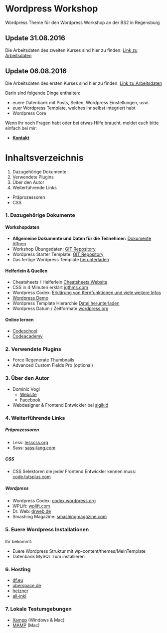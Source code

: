 # Wordpress Workshop
Wordpress Theme für den Wordpress Workshop an der BS2 in Regensburg

## Update 31.08.2016
Die Arbeitsdaten des zweiten Kurses sind hier zu finden:
[Link zu Arbeitsdaten](https://www.dropbox.com/sh/ok5ngb8ut4kalfl/AABWhF_YYdcJMmhsrsRw1mf3a?dl=0)

## Update 06.08.2016
Die Arbeitsdaten des ersten Kurses sind hier zu finden:
[Link zu Arbeitsdaten](https://www.dropbox.com/sh/ok5ngb8ut4kalfl/AABWhF_YYdcJMmhsrsRw1mf3a?dl=0)

Darin sind folgende Dinge enthalten:
* euere Datenbank mit Posts, Seiten, Wordpress Einstellungen, usw.
* euer Wordpress Template, welches ihr selbst integriert habt
* Wordpress Core

Wenn ihr noch Fragen habt oder bei etwas Hilfe braucht, meldet euch bitte einfach bei mir:
* **[Kontakt](http://www.vogl.photography/kontakt/)**

# Inhaltsverzeichnis
1. Dazugehörige Dokumente
2. Verwendete Plugins
3. Über den Autor
4. Weiterführende Links
  * Präprozessoren
  * CSS

### 1. Dazugehörige Dokumente

#### Workshopdaten
* **Allgemeine Dokumente und Daten für die Teilnehmer:** [Dokumente öffnen](https://www.dropbox.com/sh/ok5ngb8ut4kalfl/AABWhF_YYdcJMmhsrsRw1mf3a?dl=0)
* Workshop Übungsdaten: [GIT Repository](https://github.com/dvcccc/wp_workshop_practice)
* Wordpress Starter Template: [GIT Repository](https://github.com/dvcccc/wp_workshop_template/tree/starter-template)
* Das fertige Wordpress Template [herunterladen](git@github.com:dominicvogl/wp_workshop_template.git)

#### Helferlein & Quellen
* Cheatsheets / Helferlein [Cheatsheets Website](http:www.webdesign-cheatsheets.com/index.html)
* CSS in 4 Minuten erklärt [jgthms.com](http://jgthms.com/web-design-in-4-minutes/)
* Wordpress Codex: [Erklärung von Kernfunktionen und viele weitere Infos](https://codex.wordpress.org/)
* [Wordpress Demo](http://wpschulung.cat-ia.de/)
* Wordpress Template Hierarchie [Datei herunterladen](https://developer.wordpress.org/files/2014/10/template-hierarchy.png)
* Wordpress Datum / Zeitformate [wordpress.org](https://codex.wordpress.org/Formatting_Date_and_Time)


#### Online lernen
* [Codeschool](https://www.codeschool.com/)
* [Codeacademy](https://www.codecademy.com/)


### 2. Verwendete Plugins

* Force Regenerate Thumbnails
* Advanced Custom Fields Pro (optional)

### 3. Über den Autor

* Dominic Vogl
    * [Website](http://www.dominicvogl.de)
    * [Facebook](https://www.facebook.com/dominic.vogl)
* Webdesigner & Frontend Entwickler bei [sigikid](http://www.sigikid.de)

### 4. Weiterführende Links

##### Präprozessoren
* Less: [lesscss.org](http://lesscss.org/)
* Sass: [sass-lang.com](http://sass-lang.com/)

##### CSS
* CSS Selektoren die jeder Frontend Entwickler kennen muss: [code.tutsplus.com](http://code.tutsplus.com/tutorials/the-30-css-selectors-you-must-memorize--net-16048)

##### Wordpress
* Wordpress Codex: [codex.wordpress.org](https://codex.wordpress.org/)
* WPLift: [wplift.com](http://wplift.com/)
* Dr. Web: [drweb.de](http://www.drweb.de/magazin/category/wordpress/)
* Smashing Magazine: [smashingmagazine.com](http://www.smashingmagazine.com/category/wordpress/)

### 5. Euere Wordpress Installationen

####
Ihr bekommt:
* Euere Wordpress Struktur mit wp-content/themes/MeinTemplate
* Datenbank MySQL zum installieren


### 6. Hosting

* [df.eu](http://www.df.eu/kwk/347935/)
* [uberspace.de](https://uberspace.de/)
* [hetzner](https://www.hetzner.de/hosting/produkte_webspace/level1)
* [all-inkl](http://all-inkl.com/webhosting/uebersicht/)

### 7. Lokale Testumgebungen
* [Xampp](https://www.apachefriends.org/de/index.html) (Windows & Mac)
* [MAMP](https://www.mamp.info/de/) (Mac)
